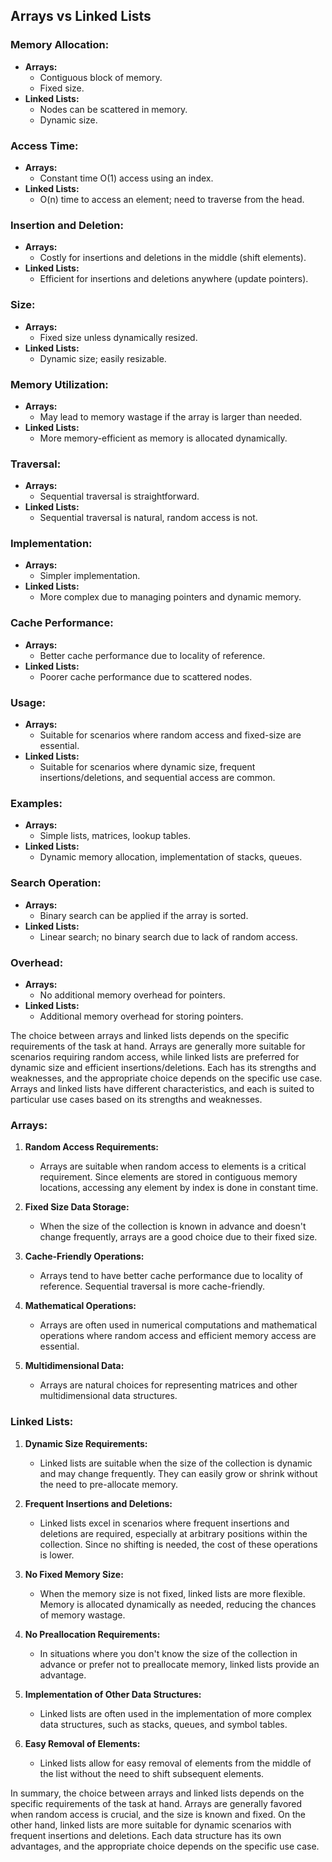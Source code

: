 ## Arrays vs Linked Lists

### Memory Allocation:

- **Arrays:**
  - Contiguous block of memory.
  - Fixed size.
- **Linked Lists:**
  - Nodes can be scattered in memory.
  - Dynamic size.

### Access Time:

- **Arrays:**
  - Constant time O(1) access using an index.
- **Linked Lists:**
  - O(n) time to access an element; need to traverse from the head.

### Insertion and Deletion:

- **Arrays:**
  - Costly for insertions and deletions in the middle (shift elements).
- **Linked Lists:**
  - Efficient for insertions and deletions anywhere (update pointers).

### Size:

- **Arrays:**
  - Fixed size unless dynamically resized.
- **Linked Lists:**
  - Dynamic size; easily resizable.

### Memory Utilization:

- **Arrays:**
  - May lead to memory wastage if the array is larger than needed.
- **Linked Lists:**
  - More memory-efficient as memory is allocated dynamically.

### Traversal:

- **Arrays:**
  - Sequential traversal is straightforward.
- **Linked Lists:**
  - Sequential traversal is natural, random access is not.

### Implementation:

- **Arrays:**
  - Simpler implementation.
- **Linked Lists:**
  - More complex due to managing pointers and dynamic memory.

### Cache Performance:

- **Arrays:**
  - Better cache performance due to locality of reference.
- **Linked Lists:**
  - Poorer cache performance due to scattered nodes.

### Usage:

- **Arrays:**
  - Suitable for scenarios where random access and fixed-size are essential.
- **Linked Lists:**
  - Suitable for scenarios where dynamic size, frequent insertions/deletions, and sequential access are common.

### Examples:

- **Arrays:**
  - Simple lists, matrices, lookup tables.
- **Linked Lists:**
  - Dynamic memory allocation, implementation of stacks, queues.

### Search Operation:

- **Arrays:**
  - Binary search can be applied if the array is sorted.
- **Linked Lists:**
  - Linear search; no binary search due to lack of random access.

### Overhead:

- **Arrays:**
  - No additional memory overhead for pointers.
- **Linked Lists:**
  - Additional memory overhead for storing pointers.

The choice between arrays and linked lists depends on the specific requirements of the task at hand. Arrays are generally more suitable for scenarios requiring random access, while linked lists are preferred for dynamic size and efficient insertions/deletions. Each has its strengths and weaknesses, and the appropriate choice depends on the specific use case.
Arrays and linked lists have different characteristics, and each is suited to particular use cases based on its strengths and weaknesses.

### Arrays:

1. **Random Access Requirements:**
   - Arrays are suitable when random access to elements is a critical requirement. Since elements are stored in contiguous memory locations, accessing any element by index is done in constant time.

2. **Fixed Size Data Storage:**
   - When the size of the collection is known in advance and doesn't change frequently, arrays are a good choice due to their fixed size.

3. **Cache-Friendly Operations:**
   - Arrays tend to have better cache performance due to locality of reference. Sequential traversal is more cache-friendly.

4. **Mathematical Operations:**
   - Arrays are often used in numerical computations and mathematical operations where random access and efficient memory access are essential.

5. **Multidimensional Data:**
   - Arrays are natural choices for representing matrices and other multidimensional data structures.

### Linked Lists:

1. **Dynamic Size Requirements:**
   - Linked lists are suitable when the size of the collection is dynamic and may change frequently. They can easily grow or shrink without the need to pre-allocate memory.

2. **Frequent Insertions and Deletions:**
   - Linked lists excel in scenarios where frequent insertions and deletions are required, especially at arbitrary positions within the collection. Since no shifting is needed, the cost of these operations is lower.

3. **No Fixed Memory Size:**
   - When the memory size is not fixed, linked lists are more flexible. Memory is allocated dynamically as needed, reducing the chances of memory wastage.

4. **No Preallocation Requirements:**
   - In situations where you don't know the size of the collection in advance or prefer not to preallocate memory, linked lists provide an advantage.

5. **Implementation of Other Data Structures:**
   - Linked lists are often used in the implementation of more complex data structures, such as stacks, queues, and symbol tables.

6. **Easy Removal of Elements:**
   - Linked lists allow for easy removal of elements from the middle of the list without the need to shift subsequent elements.

In summary, the choice between arrays and linked lists depends on the specific requirements of the task at hand. Arrays are generally favored when random access is crucial, and the size is known and fixed. On the other hand, linked lists are more suitable for dynamic scenarios with frequent insertions and deletions. Each data structure has its own advantages, and the appropriate choice depends on the specific use case.